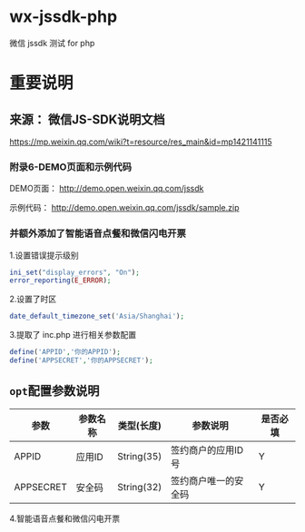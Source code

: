 # wx-jssdk-php
微信 jssdk 测试 for php
# 重要说明

## 来源： 微信JS-SDK说明文档
https://mp.weixin.qq.com/wiki?t=resource/res_main&id=mp1421141115

### 附录6-DEMO页面和示例代码
DEMO页面：
http://demo.open.weixin.qq.com/jssdk

示例代码：
http://demo.open.weixin.qq.com/jssdk/sample.zip

### 并额外添加了智能语音点餐和微信闪电开票

1.设置错误提示级别
```php
ini_set("display_errors", "On");
error_reporting(E_ERROR);
```

2.设置了时区
```php
date_default_timezone_set('Asia/Shanghai');
```

3.提取了 inc.php 进行相关参数配置

```php
define('APPID','你的APPID');
define('APPSECRET','你的APPSECRET');
```

## `opt`配置参数说明

参数                     |参数名称                 |类型(长度)                |参数说明                 |是否必填
------------------------|------------------------|------------------------|------------------------|------------------------
APPID|应用ID|String(35)|签约商户的应用ID号|Y
APPSECRET|安全码|String(32)|签约商户唯一的安全码|Y

4.智能语音点餐和微信闪电开票
